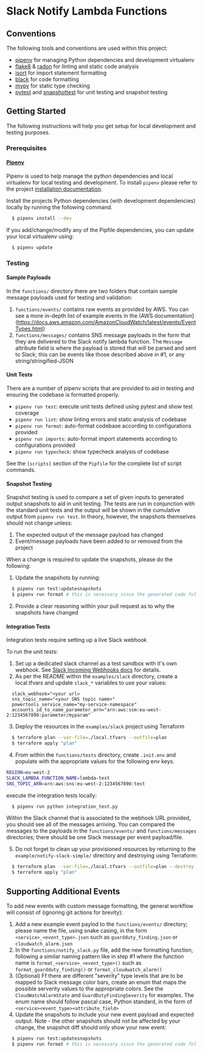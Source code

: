 # Slack Notify Lambda Functions

## Conventions

The following tools and conventions are used within this project:

- [pipenv](https://github.com/pypa/pipenv) for managing Python dependencies and development virtualenv
- [flake8](https://github.com/PyCQA/flake8) & [radon](https://github.com/rubik/radon) for linting and static code analysis
- [isort](https://github.com/timothycrosley/isort) for import statement formatting
- [black](https://github.com/ambv/black) for code formatting
- [mypy](https://github.com/python/mypy) for static type checking
- [pytest](https://github.com/pytest-dev/pytest) and [snapshottest](https://github.com/syrusakbary/snapshottest) for unit testing and snapshot testing

## Getting Started

The following instructions will help you get setup for local development and testing purposes.

### Prerequisites

#### [Pipenv](https://github.com/pypa/pipenv)

Pipenv is used to help manage the python dependencies and local virtualenv for local testing and development. To install `pipenv` please refer to the project [installation documentation](https://github.com/pypa/pipenv#installation).

Install the projects Python dependencies (with development dependencies) locally by running the following command.

```bash
  $ pipenv install --dev
```

If you add/change/modify any of the Pipfile dependencies, you can update your local virtualenv using:

```bash
  $ pipenv update
```

### Testing

#### Sample Payloads

In the `functions/` directory there are two folders that contain sample message payloads used for testing and validation:

1. `functions/events/` contains raw events as provided by AWS. You can see a more in-depth list of example events in the (AWS documentation](https://docs.aws.amazon.com/AmazonCloudWatch/latest/events/EventTypes.html)
2. `functions/messages/` contains SNS message payloads in the form that they are delivered to the Slack notify lambda function. The `Message` attribute field is where the payload is stored that will be parsed and sent to Slack; this can be events like those described above in #1, or any string/stringified-JSON

#### Unit Tests

There are a number of pipenv scripts that are provided to aid in testing and ensuring the codebase is formatted properly.

- `pipenv run test`: execute unit tests defined using pytest and show test coverage
- `pipenv run lint`: show linting errors and static analysis of codebase
- `pipenv run format`: auto-format codebase according to configurations provided
- `pipenv run imports`: auto-format import statements according to configurations provided
- `pipenv run typecheck`: show typecheck analysis of codebase

See the `[scripts]` section of the `Pipfile` for the complete list of script commands.

#### Snapshot Testing

Snapshot testing is used to compare a set of given inputs to generated output snapshots to aid in unit testing. The tests are run in conjunction with the standard unit tests and the output will be shown in the cumulative output from `pipenv run test`. In theory, however, the snapshots themselves should not change unless:

1. The expected output of the message payload has changed
2. Event/message payloads have been added to or removed from the project

When a change is required to update the snapshots, please do the following:

1. Update the snapshots by running:

```bash
  $ pipenv run test:updatesnapshots
  $ pipenv run format # this is necessary since the generated code follows its own style
```

2. Provide a clear reasoning within your pull request as to why the snapshots have changed

#### Integration Tests

Integration tests require setting up a live Slack webhook

To run the unit tests:

1.  Set up a dedicated slack channel as a test sandbox with it's own webhook. See [Slack Incoming Webhooks docs](https://api.slack.com/messaging/webhooks) for details.
2.  As per the README within the `examples/slack` directory, create a local.tfvars and update `slack_*` variables to use your values:

```hcl
  slack_webhook="<your url>
  sns_topic_name="<your SNS topic name>"
  powertools_service_name="my-service-namespace"
  accounts_id_to_name_parameter_arn="arn:aws:ssm:eu-west-2:1234567890:parameter/myparam"
```

3. Deploy the resources in the `examples/slack` project using Terraform

```bash
  $ terraform plan --var-file=./local.tfvars --outfile=plan
  $ terraform apply "plan"
```

4.  From within the `functions/tests` directory, create `.init.env` and populate with the appropriate values for the following env keys.

```bash
REGION=eu-west-2
SLACK_LAMBDA_FUNCTION_NAME=lambda-test
SNS_TOPIC_ARN=arn:aws:sns:eu-west-2:1234567890:test
```
execute the integration tests locally:

```bash
  $ pipenv run python integration_test.py
```

Within the Slack channel that is associated to the webhook URL provided, you should see all of the messages arriving. You can compared the messages to the payloads in the `functions/events/` and `functions/messages` directories; there should be one Slack message per event payload/file.

5. Do not forget to clean up your provisioned resources by returning to the `example/notify-slack-simple/` directory and destroying using Terraform:

```bash
  $ terraform plan --var-file=./local.tfvars --outfile=plan --destroy
  $ terraform apply "plan"
```

## Supporting Additional Events

To add new events with custom message formatting, the general workflow will consist of (ignoring git actions for brevity):

1. Add a new example event paylod to the `functions/events/` directory; please name the file, using snake casing, in the form `<service>_<event_type>.json` such as `guardduty_finding.json` or `cloudwatch_alarm.json`
2. In the `functions/notify_slack.py` file, add the new formatting function, following a similar naming pattern like in step #1 where the function name is `format_<service>_<event_type>()` such as `format_guardduty_finding()` or `format_cloudwatch_alarm()`
3. (Optional) Ff there are different "severity" type levels that are to be mapped to Slack message color bars, create an enum that maps the possible serverity values to the appropriate colors. See the `CloudWatchAlarmState` and `GuardDutyFindingSeverity` for examples. The enum name should follow pascal case, Python standard, in the form of `<service><event_type><attribute_field>`
4. Update the snapshots to include your new event payload and expected output. Note - the other snapshots should not be affected by your change, the snapshot diff should only show your new event:

```bash
  $ pipenv run test:updatesnapshots
  $ pipenv run format # this is necessary since the generated code follows its own style
```
